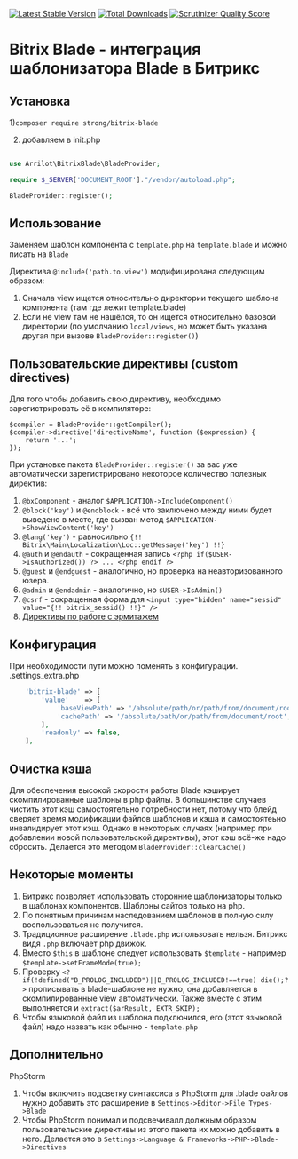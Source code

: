 [![Latest Stable Version](https://poser.pugx.org/arrilot/bitrix-blade/v/stable.svg)](https://packagist.org/packages/arrilot/bitrix-blade/)
[![Total Downloads](https://img.shields.io/packagist/dt/arrilot/bitrix-blade.svg?style=flat)](https://packagist.org/packages/Arrilot/bitrix-blade)
[![Scrutinizer Quality Score](https://scrutinizer-ci.com/g/arrilot/bitrix-blade/badges/quality-score.png?b=master)](https://scrutinizer-ci.com/g/arrilot/bitrix-blade/)

# Bitrix Blade - интеграция шаблонизатора Blade в Битрикс

## Установка

1)```composer require strong/bitrix-blade```

2) добавляем в init.php

```php

use Arrilot\BitrixBlade\BladeProvider;

require $_SERVER['DOCUMENT_ROOT']."/vendor/autoload.php";

BladeProvider::register();
```

## Использование

Заменяем шаблон компонента с `template.php` на `template.blade` и можно писать на `Blade`

Директива `@include('path.to.view')` модифицирована следующим образом:

1. Сначала view ищется относительно директории текущего шаблона компонента (там где лежит template.blade)
2. Если не view там не нашёлся, то он ищется относительно базовой директории (по умолчанию `local/views`, но может быть указана другая при вызове `BladeProvider::register()`)

## Пользовательские директивы (custom directives)

Для того чтобы добавить свою директиву, необходимо зарегистрировать её в компиляторе:

```
$compiler = BladeProvider::getCompiler();
$compiler->directive('directiveName', function ($expression) {
    return '...';
});
```
При установке пакета `BladeProvider::register()` за вас уже автоматически зарегистрировано некоторое количество полезных директив:

1. ```@bxComponent```  - аналог ```$APPLICATION->IncludeComponent()```
2. ```@block('key')``` и ```@endblock``` - всё что заключено между ними будет выведено в месте, где вызван метод ```$APPLICATION->ShowViewContent('key')```
3. ```@lang('key')``` - равносильно ```{!! Bitrix\Main\Localization\Loc::getMessage('key') !!} ```
4. ```@auth``` и ```@endauth``` - сокращенная запись `<?php if($USER->IsAuthorized()) ?> ... <?php endif ?>`
5. ```@guest``` и ```@endguest``` - аналогично, но проверка на неавторизованного юзера.
6. ```@admin``` и ```@endadmin``` - аналогично, но `$USER->IsAdmin()`
7. ```@csrf``` - сокращенная форма для ```<input type="hidden" name="sessid" value="{!! bitrix_sessid() !!}" />```
8. [Директивы по работе с эрмитажем](docs/hermitage.md)

## Конфигурация

При необходимости пути можно поменять в конфигурации.
.settings_extra.php
```php
    'bitrix-blade' => [
        'value'    => [
            'baseViewPath' => '/absolute/path/or/path/from/document/root', // по умолчанию 'local/views'
            'cachePath' => '/absolute/path/or/path/from/document/root', // по умолчанию 'local/cache/blade'
        ],
        'readonly' => false,
    ],
```

## Очистка кэша

Для обеспечения высокой скорости работы Blade кэширует скомпилированные шаблоны в php файлы.
В большинстве случаев чистить этот кэш самостоятельно потребности нет, потому что блейд сверяет время модификации файлов шаблонов и кэша и самостоятеьно инвалидирует этот кэш.
Однако в некоторых случаях (например при добавлении новой пользовательской директивы), этот кэш всё-же надо сбросить.
Делается это методом ```BladeProvider::clearCache()```


## Некоторые моменты

1. Битрикс позволяет использовать сторонние шаблонизаторы только в шаблонах компонентов. Шаблоны сайтов только на php.
2. По понятным причинам наследованием шаблонов в полную силу воспользоваться не получится.
3. Традиционное расширение `.blade.php` использовать нельзя. Битрикс видя `.php` включает php движок.
4. Вместо `$this` в шаблоне следует использовать `$template` - например `$template->setFrameMode(true);`
5. Проверку `<?if(!defined("B_PROLOG_INCLUDED")||B_PROLOG_INCLUDED!==true) die();?>` прописывать в blade-шаблоне не нужно, она добавляется в скомпилированные view автоматически. Также вместе с этим выполняется и ```extract($arResult, EXTR_SKIP);```
6. Чтобы языковой файл из шаблона подключился, его (этот языковой файл) надо назвать как обычно - `template.php`

## Дополнительно

PhpStorm

1. Чтобы включить подсветку синтаксиса в PhpStorm для .blade файлов нужно добавить это расширение в
`Settings->Editor->File Types->Blade`
2. Чтобы PhpStorm понимал и подсвечивалл должным образом пользовательские директивы из этого пакета их можно добавить в него. Делается это в `Settings->Language & Frameworks->PHP->Blade->Directives`
